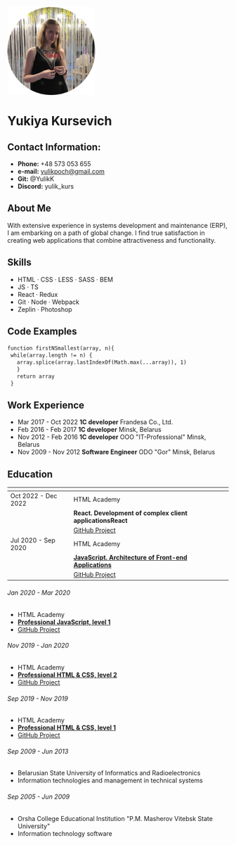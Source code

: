 <p align="left">
 <img width="200px" src="/img/avatar.png" alt="Yuliya Kursevich"/>
</p>

# Yukiya Kursevich

## Contact Information:

- **Phone:** +48 573 053 655
- **e-mail:** yulikpoch@gmail.com
- **Git:** @YulikK
- **Discord:** yulik_kurs

## About Me

With extensive experience in systems development and maintenance (ERP), I am embarking on a path of global change. I find true satisfaction in creating web applications that combine attractiveness and functionality.

## Skills

- HTML · CSS · LESS · SASS · BEM
- JS · TS
- React · Redux
- Git · Node · Webpack
- Zeplin · Photoshop

## Code Examples

```
function firstNSmallest(array, n){
 while(array.length != n) {
   array.splice(array.lastIndexOf(Math.max(...array)), 1)
   }
   return array
 }
```

## Work Experience

- Mar 2017 - Oct 2022 **1C developer** Frandesa Co., Ltd.
- Feb 2016 - Feb 2017 **1C developer** Minsk, Belarus
- Nov 2012 - Feb 2016 **1C developer** OOO "IT-Professional" Minsk, Belarus
- Nov 2009 - Nov 2012 **Software Engineer** ODO "Gor" Minsk, Belarus

## Education
| <!-- -->      | <!-- -->        |
|:--------------|:----------------|
| Oct 2022 - Dec 2022| HTML Academy |
|                    | **React. Development of complex client applicationsReact**|
|                    | [GitHub Project](https://github.com/YulikK/1150911-six-cities-simple-11 "link to GitHub Project")|
| Jul 2020 - Sep 2020| HTML Academy |
|                    | **[JavaScript. Architecture of Front-end Applications](https://assets.htmlacademy.ru/certificates/intensive/169/1150911.pdf?1601120092 "certificate")**|
|                    | [GitHub Project](https://github.com/YulikK/cinemaddict "link to GitHub Project")|

 
###### Jan 2020 - Mar 2020

- HTML Academy
- **[Professional JavaScript, level 1](https://assets.htmlacademy.ru/certificates/intensive/123/1150911.pdf?1584341631 "certificate")**
- [GitHub Project](https://github.com/YulikK/kekstagram "link to GitHub Project")

###### Nov 2019 - Jan 2020

- HTML Academy
- **[Professional HTML & CSS, level 2](https://assets.htmlacademy.ru/certificates/intensive/117/1150911.pdf?1579195203 "certificate")**
- [GitHub Project](https://github.com/YulikK/cat-energy "link to GitHub Project")

###### Sep 2019 - Nov 2019

- HTML Academy
- **[Professional HTML & CSS, level 1](https://assets.htmlacademy.ru/certificates/intensive/111/1150911.pdf?1571128870 "certificate")**
- [GitHub Project](https://yulikk.github.io/Sedona "link to GitHub Project")

###### Sep 2009 - Jun 2013

- Belarusian State University of Informatics and Radioelectronics
- Information technologies and management in technical systems

###### Sep 2005 - Jun 2009

- Orsha College Educational Institution "P.M. Masherov Vitebsk State University"
- Information technology software

